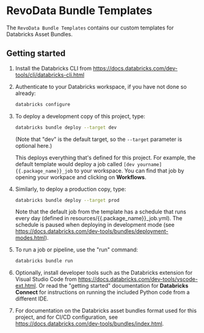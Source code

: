 # RevoData Bundle Templates

The `RevoData Bundle Templates` contains our custom templates for Databricks Asset Bundles.

## Getting started

1. Install the Databricks CLI from <https://docs.databricks.com/dev-tools/cli/databricks-cli.html>

2. Authenticate to your Databricks workspace, if you have not done so already:

   ```bash
   databricks configure
   ```

3. To deploy a development copy of this project, type:

   ```bash
   databricks bundle deploy --target dev
   ```

   (Note that "dev" is the default target, so the `--target` parameter
   is optional here.)

   This deploys everything that's defined for this project.
   For example, the default template would deploy a job called
   `[dev yourname] {{.package_name}}_job` to your workspace.
   You can find that job by opening your workpace and clicking on **Workflows**.

4. Similarly, to deploy a production copy, type:

   ```bash
   databricks bundle deploy --target prod
   ```

   Note that the default job from the template has a schedule that runs every day
   (defined in resources/{{.package_name}}_job.yml). The schedule
   is paused when deploying in development mode (see
   <https://docs.databricks.com/dev-tools/bundles/deployment-modes.html>).

5. To run a job or pipeline, use the "run" command:

   ```bash
   databricks bundle run
   ```

6. Optionally, install developer tools such as the Databricks extension for Visual Studio Code from
   <https://docs.databricks.com/dev-tools/vscode-ext.html>. Or read the "getting started" documentation for
   **Databricks Connect** for instructions on running the included Python code from a different IDE.

7. For documentation on the Databricks asset bundles format used
   for this project, and for CI/CD configuration, see
   <https://docs.databricks.com/dev-tools/bundles/index.html>.
